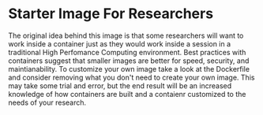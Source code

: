 # Starter Image For Researchers

The original idea behind this image is that some researchers will want to work inside a container just as they would work inside a session in a traditional High Perfomance Computing environment. Best practices with containers suggest that smaller images are better for speed, security, and maintianability. To customize your own image take a look at the Dockerfile and consider removing what you don't need to create your own image. This may take some trial and error, but the end result will be an increased knowledge of how containers are built and a contaienr customized to the needs of your research.
